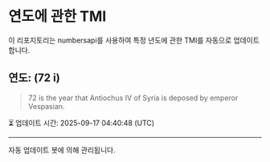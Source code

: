 
# 연도에 관한 TMI

이 리포지토리는 numbersapi를 사용하여 특정 년도에 관한 TMI를 자동으로 업데이트합니다.

## 연도: (72 i)
> 72 is the year that Antiochus IV of Syria is deposed by emperor Vespasian.

⏳ 업데이트 시간: 2025-09-17 04:40:48 (UTC)

---
자동 업데이트 봇에 의해 관리됩니다.
